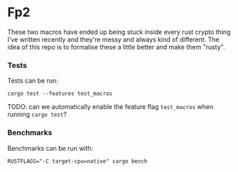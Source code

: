 # Fp2

These two macros have ended up being stuck inside every rust crypto thing I've written recently and they're messy and always kind of different. The idea of this repo is to formalise these a little better and make them "rusty".

### Tests

Tests can be run: 

```
cargo test --features test_macros
```

TODO: can we automatically enable the feature flag `test_macros` when running `cargo test`?

### Benchmarks

Benchmarks can be run with:

```
RUSTFLAGS="-C target-cpu=native" cargo bench
```
